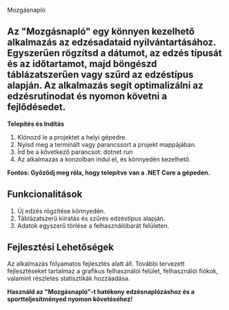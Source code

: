 Mozgásnapló

## Az "Mozgásnapló" egy könnyen kezelhető alkalmazás az edzésadataid nyilvántartásához. Egyszerűen rögzítsd a dátumot, az edzés típusát és az időtartamot, majd böngészd táblázatszerűen vagy szűrd az edzéstípus alapján. Az alkalmazás segít optimalizálni az edzésrutinodat és nyomon követni a fejlődésedet.

 **Telepítés és Indítás**
1. Klónozd le a projektet a helyi gépedre.
2. Nyisd meg a terminált vagy parancssort a projekt mappájában.
3. Írd be a következő parancsot: dotnet run
4. Az alkalmazás a konzolban indul el, és könnyedén kezelhető.

**Fontos: Győződj meg róla, hogy telepítve van a .NET Core a gépeden.**

## Funkcionalitások
1. Új edzés rögzítése könnyedén.
2. Táblázatszerű kiíratás és szűrés edzéstípus alapján.
3. Adatok egyszerű törlése a felhasználóbarát felületen.
## Fejlesztési Lehetőségek
Az alkalmazás folyamatos fejlesztés alatt áll. További tervezett fejlesztéseket tartalmaz a grafikus felhasználói felület, felhasználói fiókok, valamint részletes statisztikák hozzáadása.

**Használd az "Mozgásnapló"-t hatékony edzésnaplózáshoz és a sportteljesítményed nyomon követéséhez!**
